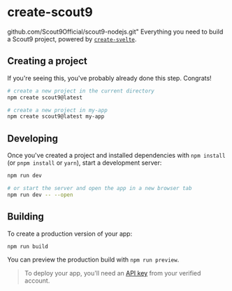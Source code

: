 # create-scout9

github.com/Scout9Official/scout9-nodejs.git"
Everything you need to build a Scout9 project, powered by [`create-svelte`](https://github.com/Scout9Official/scout9-nodejs/tree/main/packages).

## Creating a project

If you're seeing this, you've probably already done this step. Congrats!

```bash
# create a new project in the current directory
npm create scout9@latest

# create a new project in my-app
npm create scout9@latest my-app
```

## Developing

Once you've created a project and installed dependencies with `npm install` (or `pnpm install` or `yarn`), start a development server:

```bash
npm run dev

# or start the server and open the app in a new browser tab
npm run dev -- --open
```

## Building

To create a production version of your app:

```bash
npm run build
```

You can preview the production build with `npm run preview`.

> To deploy your app, you'll need an [API key](https://scout9.com) from your verified account.
